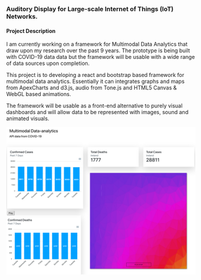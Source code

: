 ### Auditory Display for Large-scale Internet of Things (IoT) Networks.

#### Project Description
I am currently working on a framework for Multimodal Data Analytics that draw upon my research over the past 9 years.
The prototype is being built with COVID-19 data data but the framework will be usable with a wide range of data sources upon completion.

This project is to developing a react and bootstrap based framework for multimodal data analytics.
Essentially it can integrates graphs and maps from ApexCharts and d3.js, audio from Tone.js and HTML5 Canvas & WebGL based animations.

The framework will be usable as a front-end alternative to purely visual dashboards and will allow data to be represented with images, sound and animated visuals.

<img src="images/Multimodal Data Analytics.png?raw=true"/><br/>

